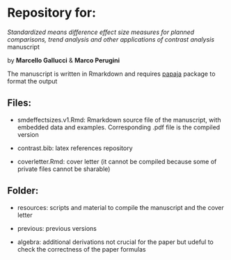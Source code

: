 # Repository for:

_Standardized means difference effect size measures for planned comparisons, trend analysis and other applications of contrast analysis_ manuscript 

by __Marcello Gallucci__ & __Marco Perugini__

The manuscript is written in Rmarkdown and requires [papaja](https://github.com/crsh/papaja) package to format the output

## Files:
 
* smdeffectsizes.v1.Rmd: Rmarkdown source file of the manuscript, with embedded data and examples. Corresponding .pdf file is the compiled version

* contrast.bib: latex references repository

* coverletter.Rmd: cover letter (it cannot be compiled because some of private files cannot be sharable)

## Folder:

* resources: scripts and material to compile the manuscript and the cover letter

* previous: previous versions

* algebra: additional derivations not crucial for the paper but udeful to check the correctness of the paper formulas
